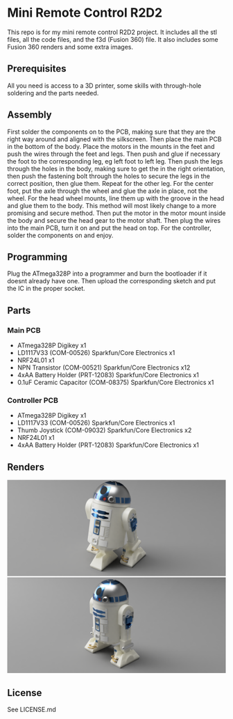 # Mini Remote Control R2D2

This repo is for my mini remote control R2D2 project. It includes all the stl files, all the code files, and the f3d (Fusion 360) file. It also includes some Fusion 360 renders and some extra images.

## Prerequisites
All you need is access to a 3D printer, some skills with through-hole soldering and the parts needed.

## Assembly
First solder the components on to the PCB, making sure that they are the right way around and aligned with the silkscreen. Then place the main PCB in the bottom of the body. Place the motors in the mounts in the feet and push the wires through the feet and legs. Then push and glue if necessary the foot to the corresponding leg, eg left foot to left leg. Then push the legs through the holes in the body, making sure to get the in the right orientation, then push the fastening bolt through the holes to secure the legs in the correct position, then glue them. Repeat for the other leg. For the center foot, put the axle through the wheel and glue the axle in place, not the wheel. For the head wheel mounts, line them up with the groove in the head and glue them to the body. This method will most likely change to a more promising and secure method. Then put the motor in the motor mount inside the body and secure the head gear to the motor shaft. Then plug the wires into the main PCB, turn it on and put the head on top. For the controller, solder the components on and enjoy.

## Programming
Plug the ATmega328P into a programmer and burn the bootloader if it doesnt already have one. Then upload the corresponding sketch and put the IC in the proper socket.

## Parts
### Main PCB
* ATmega328P Digikey x1
* LD1117V33 (COM-00526) Sparkfun/Core Electronics x1
* NRF24L01 x1
* NPN Transistor (COM-00521) Sparkfun/Core Electronics x12
* 4xAA Battery Holder (PRT-12083) Sparkfun/Core Electronics x1
* 0.1uF Ceramic Capacitor (COM-08375) Sparkfun/Core Electronics x1

### Controller PCB
* ATmega328P Digikey x1
* LD1117V33 (COM-00526) Sparkfun/Core Electronics x1
* Thumb Joystick (COM-09032) Sparkfun/Core Electronics x2
* NRF24L01 x1
* 4xAA Battery Holder (PRT-12083) Sparkfun/Core Electronics x1

## Renders
![alt text](https://raw.githubusercontent.com/Zachary-Greene/RC-R2D2/master/Images/R2D2%20Render%20(2-3-2).PNG "R2D2 2-3-2 Configuration")
![alt text](https://raw.githubusercontent.com/Zachary-Greene/RC-R2D2/master/Images/R2D2%20Render%20(2-2).png "R2D2 2-2 Configuration")

## License
See LICENSE.md
